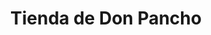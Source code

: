 ---
title: "Tienda de Don Pancho"
url: /ciudad-de-mexico/tienda-de-don-pancho/
shop: supermercado
---